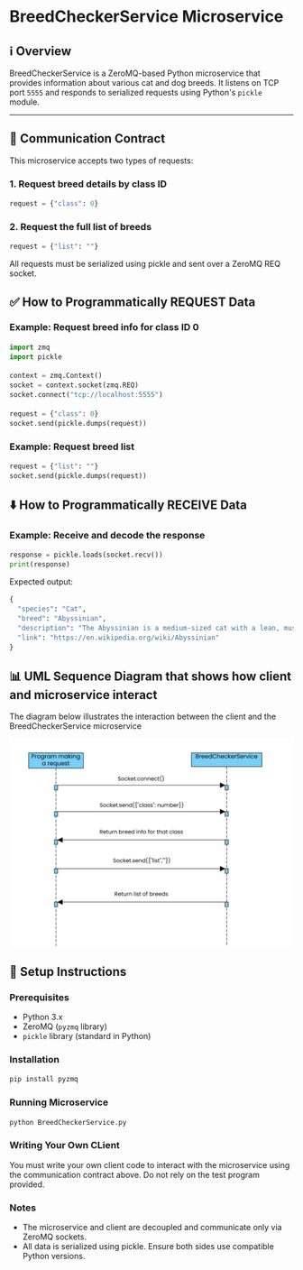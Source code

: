 # BreedCheckerService Microservice

## ℹ️ Overview
BreedCheckerService is a ZeroMQ-based Python microservice that provides information about various cat and dog breeds. It listens on TCP port `5555` and responds to serialized requests using Python's `pickle` module.

---

## 📡 Communication Contract

This microservice accepts two types of requests:

### 1. Request breed details by class ID
```python
request = {"class": 0}
```

### 2. Request the full list of breeds

```python
request = {"list": ""}
```
All requests must be serialized using pickle and sent over a ZeroMQ REQ socket.

## ✅ How to Programmatically REQUEST Data

### Example: Request breed info for class ID 0
```python
import zmq
import pickle

context = zmq.Context()
socket = context.socket(zmq.REQ)
socket.connect("tcp://localhost:5555")

request = {"class": 0}
socket.send(pickle.dumps(request))
```

### Example: Request breed list
```python
request = {"list": ""}
socket.send(pickle.dumps(request))
```

## ⬇️ How to Programmatically RECEIVE Data

### Example: Receive and decode the response
```python
response = pickle.loads(socket.recv())
print(response)
```

Expected output:
```python
{
  "species": "Cat",
  "breed": "Abyssinian",
  "description": "The Abyssinian is a medium-sized cat with a lean, muscular body and a short coat, known for being extremely active and playful.",
  "link": "https://en.wikipedia.org/wiki/Abyssinian"
}
```

## 📊 UML Sequence Diagram that shows how client and microservice interact
The diagram below illustrates the interaction between the client and the BreedCheckerService microservice

![UML Sequence Diagram](./UML-BreedChecker.png)


## 🔨 Setup Instructions

### Prerequisites
- Python 3.x
- ZeroMQ (`pyzmq` library)
- `pickle` library (standard in Python)

### Installation
```python
pip install pyzmq
```

### Running Microservice
```python
python BreedCheckerService.py
```

### Writing Your Own CLient
You must write your own client code to interact with the microservice using the communication contract above. Do not rely on the test program provided.

### Notes
- The microservice and client are decoupled and communicate only via ZeroMQ sockets.
- All data is serialized using pickle. Ensure both sides use compatible Python versions.

    



